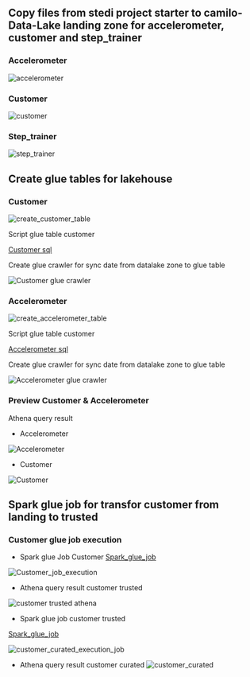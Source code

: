 ## Copy files from stedi project starter to camilo-Data-Lake landing zone for accelerometer, customer and step_trainer


### Accelerometer

![accelerometer](./image/Captura%20de%20Pantalla%202023-07-13%20a%20la(s)%2011.57.37%20p.m..png)


### Customer

![customer](./image/Captura%20de%20Pantalla%202023-07-14%20a%20la(s)%2012.07.23%20a.m..png)

### Step_trainer

![step_trainer](./image/Captura%20de%20Pantalla%202023-07-14%20a%20la(s)%2012.09.43%20a.m..png)


## Create glue tables for lakehouse 

### Customer

![create_customer_table](./image/Captura%20de%20Pantalla%202023-07-14%20a%20la(s)%2012.58.17%20a.m..png)


Script glue table customer

[Customer sql](./sql/customer_landing.sql)

Create glue crawler for sync date from datalake zone to glue table

![Customer glue crawler](./image/Captura%20de%20Pantalla%202023-07-14%20a%20la(s)%2012.58.17%20a.m..png)

### Accelerometer

![create_accelerometer_table](./image/Captura%20de%20Pantalla%202023-07-14%20a%20la(s)%201.19.10%20a.m..png)


Script glue table customer

[Accelerometer sql](./sql/accelerometer_landing.sql)

Create glue crawler for sync date from datalake zone to glue table

![Accelerometer glue crawler](./image/Captura%20de%20Pantalla%202023-07-14%20a%20la(s)%201.13.00%20a.m..png)

### Preview Customer & Accelerometer

Athena query result

* Accelerometer

![Accelerometer](./image/Captura%20de%20Pantalla%202023-07-14%20a%20la(s)%201.21.53%20a.m..png)

* Customer

![Customer](./image/Captura%20de%20Pantalla%202023-07-14%20a%20la(s)%201.25.05%20a.m..png)

## Spark glue job for transfor customer from landing to trusted

### Customer glue job execution

* Spark glue Job Customer
[Spark_glue_job](./glue/customer_trusted-etl-spark.py)

![Customer_job_execution](./image/Captura%20de%20Pantalla%202023-07-14%20a%20la(s)%202.02.45%20a.m..png)

* Athena query result customer trusted

![customer trusted athena](./image/customer_trusted.png)


* Spark glue job customer trusted

[Spark_glue_job](./glue/customer_curated-etl-spark.py)

![customer_curated_execution_job](./image/Captura%20de%20Pantalla%202023-07-14%20a%20la(s)%203.49.00%20a.m..png)

* Athena query result customer curated
![customer_curated](./image/customer_curated.png)
